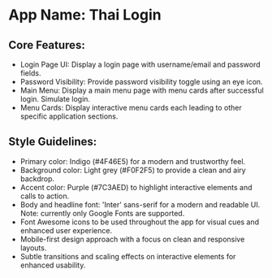 # **App Name**: Thai Login

## Core Features:

- Login Page UI: Display a login page with username/email and password fields.
- Password Visibility: Provide password visibility toggle using an eye icon.
- Main Menu: Display a main menu page with menu cards after successful login. Simulate login.
- Menu Cards: Display interactive menu cards each leading to other specific application sections.

## Style Guidelines:

- Primary color: Indigo (#4F46E5) for a modern and trustworthy feel.
- Background color: Light grey (#F0F2F5) to provide a clean and airy backdrop.
- Accent color: Purple (#7C3AED) to highlight interactive elements and calls to action.
- Body and headline font: 'Inter' sans-serif for a modern and readable UI. Note: currently only Google Fonts are supported.
- Font Awesome icons to be used throughout the app for visual cues and enhanced user experience.
- Mobile-first design approach with a focus on clean and responsive layouts.
- Subtle transitions and scaling effects on interactive elements for enhanced usability.
